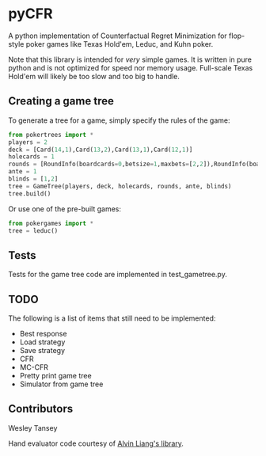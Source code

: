 pyCFR
=====

A python implementation of Counterfactual Regret Minimization for flop-style poker games like Texas Hold'em, Leduc, and Kuhn poker.

Note that this library is intended for *very* simple games. It is written in pure python and is not optimized for speed nor memory usage. Full-scale Texas Hold'em will likely be too slow and too big to handle.

Creating a game tree
--------------------
To generate a tree for a game, simply specify the rules of the game:

```python
from pokertrees import *
players = 2
deck = [Card(14,1),Card(13,2),Card(13,1),Card(12,1)]
holecards = 1
rounds = [RoundInfo(boardcards=0,betsize=1,maxbets=[2,2]),RoundInfo(boardcards=1,betsize=2,maxbets=[2,2])]
ante = 1
blinds = [1,2]
tree = GameTree(players, deck, holecards, rounds, ante, blinds)
tree.build()
```

Or use one of the pre-built games:

```python
from pokergames import *
tree = leduc()
```


Tests
-----
Tests for the game tree code are implemented in test_gametree.py.

TODO
----
The following is a list of items that still need to be implemented:

- Best response
- Load strategy
- Save strategy
- CFR
- MC-CFR
- Pretty print game tree
- Simulator from game tree

Contributors
------------

Wesley Tansey

Hand evaluator code courtesy of [Alvin Liang's library](https://github.com/aliang/pokerhand-eval).
